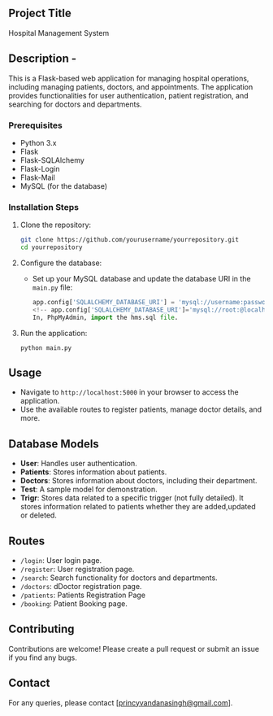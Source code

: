 ## Project Title
Hospital Management System

## Description - 
This is a Flask-based web application for managing hospital operations, including managing patients, doctors, and appointments. The application provides functionalities for user authentication, patient registration, and searching for doctors and departments.

### Prerequisites

- Python 3.x
- Flask
- Flask-SQLAlchemy
- Flask-Login
- Flask-Mail
- MySQL (for the database)

### Installation Steps

1. Clone the repository:

   ```bash
   git clone https://github.com/yourusername/yourrepository.git
   cd yourrepository
   ```

2. Configure the database:

   - Set up your MySQL database and update the database URI in the `main.py` file:

     ```python
     app.config['SQLALCHEMY_DATABASE_URI'] = 'mysql://username:password@localhost/dbname'
     <!-- app.config['SQLALCHEMY_DATABASE_URI']='mysql://root:@localhost/hms' (hms is my db name)-->
     In, PhpMyAdmin, import the hms.sql file.
     ```

5. Run the application:

   ```
   python main.py
   ```

## Usage

- Navigate to `http://localhost:5000` in your browser to access the application.
- Use the available routes to register patients, manage doctor details, and more.

## Database Models

- **User**: Handles user authentication.
- **Patients**: Stores information about patients.
- **Doctors**: Stores information about doctors, including their department.
- **Test**: A sample model for demonstration.
- **Trigr**: Stores data related to a specific trigger (not fully detailed). It stores information related to patients whether they are added,updated or deleted.

## Routes

- `/login`: User login page.
- `/register`: User registration page.
- `/search`: Search functionality for doctors and departments.
- `/doctors`: dDoctor registration page.
- `/patients`: Patients Registration Page
- `/booking`: Patient Booking page.

## Contributing

Contributions are welcome! Please create a pull request or submit an issue if you find any bugs.

## Contact

For any queries, please contact [princyvandanasingh@gmail.com].